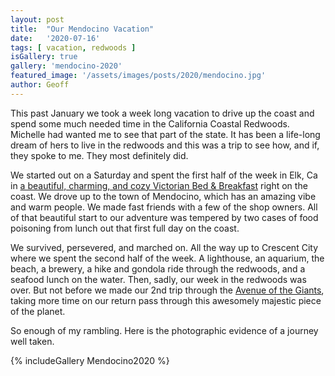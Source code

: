 ```yaml
---
layout: post
title:  "Our Mendocino Vacation"
date:   '2020-07-16'
tags: [ vacation, redwoods ]
isGallery: true
gallery: 'mendocino-2020'
featured_image: '/assets/images/posts/2020/mendocino.jpg'
author: Geoff
---
```


This past January we took a week long vacation to drive up the coast and spend some much needed time in the California Coastal Redwoods. Michelle had wanted me to see that part of the state. It has been a life-long dream of hers to live in the redwoods and this was a trip to see how, and if, they spoke to me. They most definitely did.

<!--more-->

We started out on a Saturday and spent the first half of the week in Elk, Ca in [a beautiful, charming, and cozy Victorian Bed & Breakfast](https://elkcoveinn.com/) right on the coast. We drove up to the town of Mendocino, which has an amazing vibe and warm people. We made fast friends with a few of the shop owners. All of that beautiful start to our adventure was tempered by two cases of food poisoning from lunch out that first full day on the coast.

We survived, persevered, and marched on. All the way up to Crescent City where we spent the second half of the week. A lighthouse, an aquarium, the beach, a brewery, a hike and gondola ride through the redwoods, and a seafood lunch on the water. Then, sadly, our week in the redwoods was over. But not before we made our 2nd trip through the [Avenue of the Giants](http://avenueofthegiants.net/), taking more time on our return pass through this awesomely majestic piece of the planet.

So enough of my rambling. Here is the photographic evidence of a journey well taken.

{% includeGallery Mendocino2020 %}